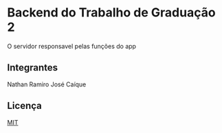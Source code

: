 # Backend do Trabalho de Graduação 2
O servidor responsavel pelas funções do app

## Integrantes
Nathan Ramiro
José Caíque

## Licença
[MIT](https://choosealicense.com/licenses/mit/)